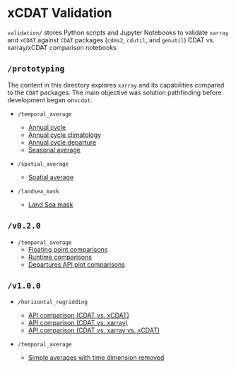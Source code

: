 # xCDAT Validation

`validation/` stores Python scripts and Jupyter Notebooks to validate `xarray` and `xCDAT` against `CDAT` packages (`cdms2`, `cdutil`, and `genutil`) CDAT vs. xarray/xCDAT comparison notebooks

## `/prototyping`

The content in this directory explores `xarray` and its capabilities compared to the `CDAT` packages. The main objective was solution pathfinding before development began on`xcdat`.

- `/temporal_average`

  - [Annual cycle](validation/prototyping/temporal_average/climatology/annual_cycle_cdat_xarray.ipynb)
  - [Annual cycle climatology](validation/temporal_average/climatology/annual_cycle_climatology_cdat_xarray.ipynb)
  - [Annual cycle departure](validation/temporal_average/climatology/annual_cycle_departure_cdat_xarray.ipynb)
  - [Seasonal average](validation/temporal_average/timeseries/seasonal_averages_cdat_xarray.ipynb)

- `/spatial_average`
  - [Spatial average](validation/prototyping/spatial_average/spatial_averaging_cdat_xarray.ipynb)
- `/landsea_mask`
  - [Land Sea mask](landsea_mask/landsea_mask.ipynb)

## `/v0.2.0`

- `/temporal_average`
  - [Floating point comparisons](validation/v0.2.0/temporal_average/floating_point_comparisons.ipynb)
  - [Runtime comparisons](validation/v0.2.0/temporal_average/runtime_comparison.ipynb)
  - [Departures API plot comparisons](validation/v0.2.0/temporal_average/plot_comparison_annual_cycle_departs.ipynb)

## `/v1.0.0`

- `/horizontal_regridding`
  - [API comparison (CDAT vs. xCDAT)](validation/v1.0.0/horizontal_regridding/regrid_cdat_xcdat.ipynb)
  - [API comparison (CDAT vs. xarray)](validation/v1.0.0/horizontal_regridding/regrid_cdat_xarray.ipynb)
  - [API comparison (CDAT vs. xarray vs. xCDAT)](validation/v1.0.0/horizontal_regridding/regrid_cdat_xarray_xcdat.ipynb)

- `/temporal_average`
  - [Simple averages with time dimension removed](validation/v1.0.0/temporal_average/floating_point_comparison.ipynb)

